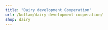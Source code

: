 ```yaml
---
title: "Dairy development Cooperation"
url: /kollam/dairy-development-cooperation/
shop: dairy
---
```

